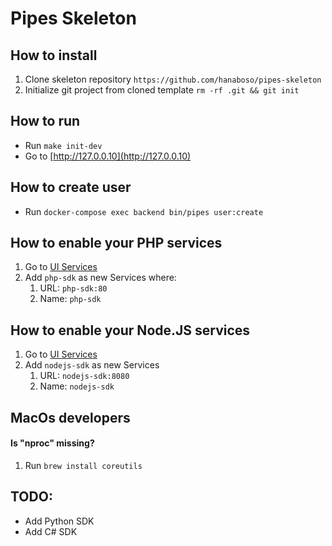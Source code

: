 # Pipes Skeleton

## How to install
1. Clone skeleton repository `https://github.com/hanaboso/pipes-skeleton`
2. Initialize git project from cloned template `rm -rf .git && git init`

## How to run
- Run `make init-dev`
- Go to [http://127.0.0.10](http://127.0.0.10)

## How to create user
- Run `docker-compose exec backend bin/pipes user:create`

## How to enable your PHP services
1. Go to [UI Services](http://127.0.0.10/services)
2. Add `php-sdk` as new Services where:
   1. URL: `php-sdk:80`
   1. Name: `php-sdk`

## How to enable your Node.JS services
1. Go to [UI Services](http://127.0.0.10/services)
2. Add `nodejs-sdk` as new Services
   1. URL: `nodejs-sdk:8080`
   2. Name: `nodejs-sdk`

## MacOs developers

#### Is "nproc" missing?
1. Run `brew install coreutils`

## TODO:
- Add Python SDK
- Add C# SDK
